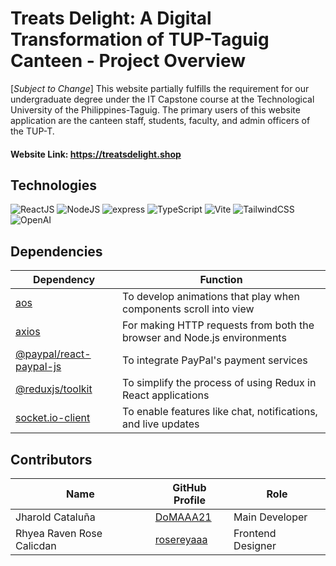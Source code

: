 # Treats Delight: A Digital Transformation of TUP-Taguig Canteen - Project Overview 
[*Subject to Change*] This website partially fulfills the requirement for our undergraduate degree under the IT Capstone course at the Technological University of the Philippines-Taguig. The primary users of this website application are the canteen staff, students, faculty, and admin officers of the TUP-T. 
#### Website Link: https://treatsdelight.shop

## Technologies 
![ReactJS](https://img.shields.io/badge/React-0E39A9.svg?style=for-the-badge&logo=React&logoColor=white)
![NodeJS](https://img.shields.io/badge/Node.js-339933.svg?style=for-the-badge&logo=nodedotjs&logoColor=white)
![express](https://img.shields.io/badge/express-000000.svg?style=for-the-badge&logo=express&logoColor=white)
![TypeScript](https://img.shields.io/badge/TypeScript-3178C6.svg?style=for-the-badge&logo=TypeScript&logoColor=white)
![Vite](https://img.shields.io/badge/Vite-646CFF.svg?style=for-the-badge&logo=Vite&logoColor=white)
![TailwindCSS](https://img.shields.io/badge/TailwindCSS-06B6D4.svg?style=for-the-badge&logo=TailwindCSS&logoColor=white)
![OpenAI](https://img.shields.io/badge/OpenAI-412991.svg?style=for-the-badge&logo=OpenAI&logoColor=white)

## Dependencies
| Dependency | Function |
| ------------ | ----------- | 
| [aos](https://www.npmjs.com/package/aos) | To develop animations that play when components scroll into view |
| [axios](https://www.npmjs.com/package/axios) | For making HTTP requests from both the browser and Node.js environments |
| [@paypal/react-paypal-js](https://www.npmjs.com/package/@paypal/react-paypal-js) | To integrate PayPal's payment services |
| [@reduxjs/toolkit](https://www.npmjs.com/package/@reduxjs/toolkit)| To simplify the process of using Redux in React applications |
| [socket.io-client](https://www.npmjs.com/package/socket.io-client) | To enable features like chat, notifications, and live updates|

## Contributors 
| Name                      | GitHub Profile                                        |  Role                               |
| ------------------------- | ----------------------------------------------------- | ----------------------------------- |
| Jharold Cataluña          | [DoMAAA21](https://github.com/DoMAAA21)               |  Main Developer                     |
| Rhyea Raven Rose Calicdan | [rosereyaaa](https://github.com/rosereyaaa)           |  Frontend Designer                  |
